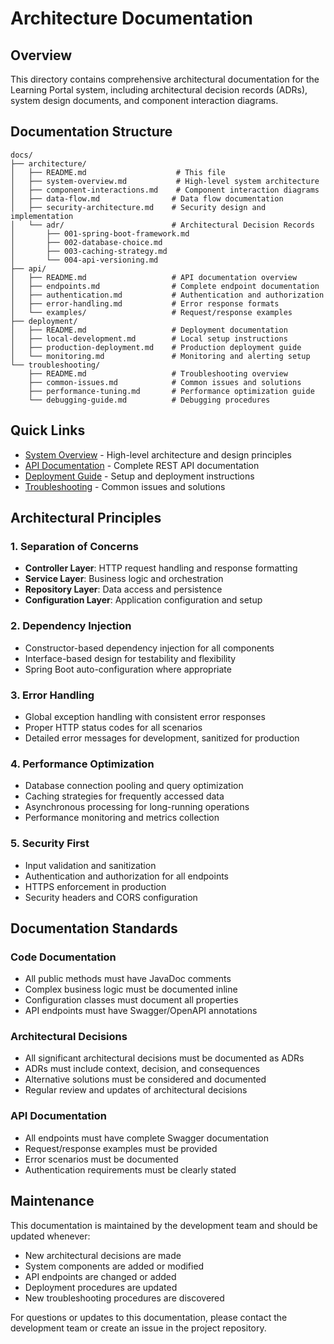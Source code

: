 # Architecture Documentation

## Overview

This directory contains comprehensive architectural documentation for the Learning Portal system, including architectural decision records (ADRs), system design documents, and component interaction diagrams.

## Documentation Structure

```
docs/
├── architecture/
│   ├── README.md                    # This file
│   ├── system-overview.md           # High-level system architecture
│   ├── component-interactions.md    # Component interaction diagrams
│   ├── data-flow.md                # Data flow documentation
│   ├── security-architecture.md    # Security design and implementation
│   └── adr/                        # Architectural Decision Records
│       ├── 001-spring-boot-framework.md
│       ├── 002-database-choice.md
│       ├── 003-caching-strategy.md
│       └── 004-api-versioning.md
├── api/
│   ├── README.md                   # API documentation overview
│   ├── endpoints.md                # Complete endpoint documentation
│   ├── authentication.md           # Authentication and authorization
│   ├── error-handling.md           # Error response formats
│   └── examples/                   # Request/response examples
├── deployment/
│   ├── README.md                   # Deployment documentation
│   ├── local-development.md        # Local setup instructions
│   ├── production-deployment.md    # Production deployment guide
│   └── monitoring.md               # Monitoring and alerting setup
└── troubleshooting/
    ├── README.md                   # Troubleshooting overview
    ├── common-issues.md            # Common issues and solutions
    ├── performance-tuning.md       # Performance optimization guide
    └── debugging-guide.md          # Debugging procedures
```

## Quick Links

- [System Overview](system-overview.md) - High-level architecture and design principles
- [API Documentation](../api/README.md) - Complete REST API documentation
- [Deployment Guide](../deployment/README.md) - Setup and deployment instructions
- [Troubleshooting](../troubleshooting/README.md) - Common issues and solutions

## Architectural Principles

### 1. Separation of Concerns
- **Controller Layer**: HTTP request handling and response formatting
- **Service Layer**: Business logic and orchestration
- **Repository Layer**: Data access and persistence
- **Configuration Layer**: Application configuration and setup

### 2. Dependency Injection
- Constructor-based dependency injection for all components
- Interface-based design for testability and flexibility
- Spring Boot auto-configuration where appropriate

### 3. Error Handling
- Global exception handling with consistent error responses
- Proper HTTP status codes for all scenarios
- Detailed error messages for development, sanitized for production

### 4. Performance Optimization
- Database connection pooling and query optimization
- Caching strategies for frequently accessed data
- Asynchronous processing for long-running operations
- Performance monitoring and metrics collection

### 5. Security First
- Input validation and sanitization
- Authentication and authorization for all endpoints
- HTTPS enforcement in production
- Security headers and CORS configuration

## Documentation Standards

### Code Documentation
- All public methods must have JavaDoc comments
- Complex business logic must be documented inline
- Configuration classes must document all properties
- API endpoints must have Swagger/OpenAPI annotations

### Architectural Decisions
- All significant architectural decisions must be documented as ADRs
- ADRs must include context, decision, and consequences
- Alternative solutions must be considered and documented
- Regular review and updates of architectural decisions

### API Documentation
- All endpoints must have complete Swagger documentation
- Request/response examples must be provided
- Error scenarios must be documented
- Authentication requirements must be clearly stated

## Maintenance

This documentation is maintained by the development team and should be updated whenever:
- New architectural decisions are made
- System components are added or modified
- API endpoints are changed or added
- Deployment procedures are updated
- New troubleshooting procedures are discovered

For questions or updates to this documentation, please contact the development team or create an issue in the project repository.